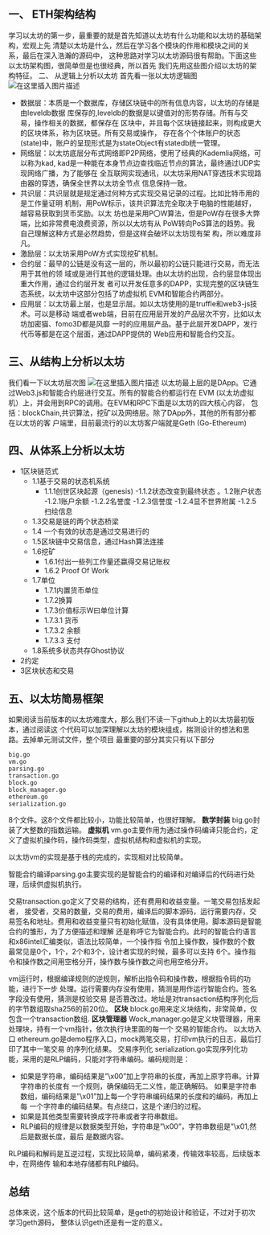 ﻿
## 一、	ETH架构结构
学习以太坊的第一步，最重要的就是首先知道以太坊有什么功能和以太坊的基础架构，宏观上先 清楚以太坊是什么，然后在学习各个模块的作用和模块之间的关系，最后在深入浩瀚的源码中， 这种思路对学习以太坊源码很有帮助。下面这些以太坊架构图，很简单但是也很经典，所以首先 我们先用这些图介绍以太坊的架构特征。
二、	从逻辑上分析以太坊
首先看一张以太坊逻辑图
![在这里插入图片描述](https://img-blog.csdnimg.cn/20181119140732358.png?x-oss-process=image/watermark,type_ZmFuZ3poZW5naGVpdGk,shadow_10,text_aHR0cHM6Ly9ibG9nLmNzZG4ubmV0L3dlaXhpbl8zNjI1MTAyMQ==,size_16,color_FFFFFF,t_70)
- 数据层：本质是一个数据库，存储区块链中的所有信息内容，以太坊的存储是由leveldb数据 库保存的,leveldb的数据是以键值对的形势存储。所有与交易，操作相关的数据，都保存在 区块中，并且每个区块链接起来，则构成更大的区块体系，称为区块链。所有交易或操作， 存在各个个体账户的状态(state)中，账户的呈现形式是为stateObject有statedb统一管理。
- 网络层：以太坊底层分布式网络即P2P网络，使用了经典的Kademlia网络，可以称为kad, kad是一种能在本身节点边查找临近节点的算法，最终通过UDP实现网络广播，为了能够在 全互联网实现通讯，以太坊采用NAT穿透技术实现路由器的穿透，确保全世界以太坊全节点 信息保持一致。
- 共识层：共识层就是规定通过何种方式实现交易记录的过程。比如比特币用的是工作量证明 机制，用PoW标示，该共识算法完全取决于电脑的性能越好，越容易获取到货币奖励。以太 坊也是采用P〇W算法，但是PoW存在很多大弊端，比如非常费电浪费资源，所以以太坊有从 PoW转向PoS算法的趋势。我自己理解这种方式是必然趋势，但是这样会破坏以太坊现有架 构，所以难度非凡。
- 激励层：以太坊采用PoW方式实现挖矿机制。
- 合约层：最早的公链是没有这一层的，所以最初的公链只能进行交易，而无法用于其他的领 域或是进行其他的逻辑处理。由以太坊的出现，合约层显体现出重大作用，通过合约层开发 者可以开发任意多的DAPP，实现完整的区块链生态系统，以太坊中这部分包括了坊虚拟机 EVM和智能合约两部分。
- 应用层：以太坊最上层，也是显示层。如以太坊使用的是truffle和web3-js技术。可以是移动 端或者web端，目前在应用层开发的产品层次不穷，比如以太坊加密猫、fomo3D都是风靡 一时的应用层产品。基于此层开发DAPP，发行代币等都是在这个层面，通过DAPP提供的 Web应用和智能合约交互。
## 三、从结构上分析以太坊
我们看一下以太坊层次图
![在这里插入图片描述](https://img-blog.csdnimg.cn/20181119140827862.png?x-oss-process=image/watermark,type_ZmFuZ3poZW5naGVpdGk,shadow_10,text_aHR0cHM6Ly9ibG9nLmNzZG4ubmV0L3dlaXhpbl8zNjI1MTAyMQ==,size_16,color_FFFFFF,t_70)
以太坊最上层的是DApp。它通过Web3.js和智能合约层进行交互。所有的智能合约都运行在 EVM (以太坊虚拟机）上，并会用到RPC的调用。在EVM和RPC下面是以太坊的四大核心内容， 包括：blockChain,共识算法，挖矿以及网络层。除了DApp外，其他的所有部分都在以太坊的客 户端里，目前最流行的以太坊客户端就是Geth (Go-Ethereum)
## 四、从体系上分析以太坊
-  1区块链范式
	- 1.1基于交易的状态机系统
		- 1.1.1创世区块起源（genesis)
		-1.1.2状态改变到最终状态 。1.2账户状态
		-1.2.1账户余额
		-1.2.2名誉度
		-1.2.3信誉度
		-1.2.4显不世界附属
		-1.2.5扫绘信息
	- 1.3交易是链的两个状态桥梁 
	- 1.4 一个有效的状态是通过交易进行的 
	- 1.5区块链中交易信息，通过Hash算法连接 
	- 1.6挖矿
		- 1.6.1付出一些列工作量还蠃得交易记账权
		- 1.6.2 Proof Of Work
	- 1.7单位
		- 1.7.1内置货币单位
		- 1.7.2换算
		- 1.7.3价值标示W曰单位计算
		- 1.7.3.1 货币
		- 1.7.3.2 余额
		- 1.7.3.3 支付
	- 1.8系统多状态共存Ghost协议
- 2约定
- 3区块状态和交易
## 五、以太坊简易框架 
如果阅读当前版本的以太坊难度大，那么我们不读一下github上的以太坊最初版本，通过阅读这 个代码可以加深理解以太坊的模块组成，揣测设计的想法和思路。去掉单元测试文件，整个项目 最重要的部分其实只有以下部分

    big.go
    vm.go
    parsing.go
    transaction.go
    block.go
    block_manager.go
    ethereum.go
    serialization.go

8个文件。这8个文件都比较小，功能比较简单，也很好理解。
**数学封装**
big.go封装了大整数的指数运输。
**虚拟机**
vm.go主要作用为通过操作码编译只能合约，定义了虚拟机操作码，操作码类型，虚拟机结构和虚拟机的实现。

以太坊vm的实现是基于栈的完成的，实现相对比较简单。

智能合约编译parsing.go主要实现的是智能合约的编译和对编译后的代码进行处理，后续供虚拟机执行。

交易transaction.go定义了交易的结构，还有费用和收益变量。一笔交易包括发起者， 接受者，交易的数量，交易的费用，编译后的脚本源码，运行需要内存，交易签名和地址。费用和收益变量只有初始化赋值，没有具体使用。脚本源码是智能合约的雏形，为了方便描述和理解 还是称呼它为智能合约。此时的智能合约语言和x86intel汇编类似，语法比较简单，一个操作指 令加上操作数，操作数的个数最常见是0个，1个，2个和3个，设计者实现的时候，最多可以支持 6个。操作指令和操作数之间用空格分开，操作数与操作数之间也用空格分开。

vm运行时，根据编译规则的逆规则，解析出指令码和操作数，根据指令码的功能，进行下一步 处理。运行需要内存没有使用，猜测是用作运行智能合约。签名字段没有使用，猜测是校验交易 是否篡改过。地址是对transaction结构序列化后的字节数组取sha256的前20位。
**区块**
block.go用来定义块结构，非常简单，仅包含一个transaction数组.
**区块管理器**
Wock_manager.go是定义块管理器，用来处理块，持有一个vm指针，依次执行块里面的每一个 交易的智能合约。
以太坊入口 ethereum.go是demo程序入口，mock两笔交易，打印vm执行的日志，最后打印了其中一笔交易 的序列化结果。
交易序列化
serialization.go实现序列化功能，采用的是RLP编码，只能对字符串编码。编码规则是：
- 如果是字符串，编码结果是”\x00”加上字符串的长度，再加上原字符串。计算字符串的长度有 一个规则，确保编码无二义性，能正确解码。
如果是字符串数组，编码结果是”\x01”加上每一个字符串编码结果的长度和的编码，再加上每 一个字符串的编码结果。有点绕口，这是个递归的过程。
- 如果是其他类型需要转换成字符串或者字符串数组。
- RLP编码的规律是以数据类型开始，字符串是”\x00”，字符串数组是”\x01,然后是数据长度，最后 是数据内容。

RLP编码和解码是互逆过程，实现比较简单，编码紧凑，传输效率较高，后续版本中，在网络传 输和本地存储都有RLP编码。
## 总结
总体来说，这个版本的代码比较简单，是geth的初始设计和验证，不过对于初次学习geth源码， 整体认识geth还是有一定的意义。

